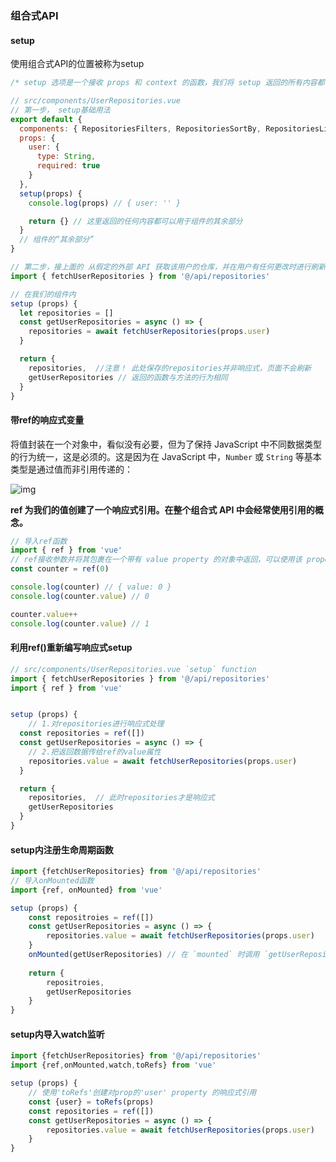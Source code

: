 ### 组合式API

#### setup

使用组合式API的位置被称为setup 

```js
/* setup 选项是一个接收 props 和 context 的函数，我们将 setup 返回的所有内容都暴露给组件的其余部分 (计算属性、方法、生命周期钩子等等) 以及组件的模板 */

// src/components/UserRepositories.vue
// 第一步， setup基础用法
export default {
  components: { RepositoriesFilters, RepositoriesSortBy, RepositoriesList },
  props: {
    user: {
      type: String,
      required: true
    }
  },
  setup(props) {
    console.log(props) // { user: '' }

    return {} // 这里返回的任何内容都可以用于组件的其余部分
  }
  // 组件的“其余部分”
}

// 第二步，接上面的 从假定的外部 API 获取该用户的仓库，并在用户有任何更改时进行刷新
import { fetchUserRepositories } from '@/api/repositories'

// 在我们的组件内
setup (props) {
  let repositories = []
  const getUserRepositories = async () => {
    repositories = await fetchUserRepositories(props.user)
  }

  return {
    repositories,  //注意！ 此处保存的repositories并非响应式，页面不会刷新
    getUserRepositories // 返回的函数与方法的行为相同
  }
}
```

#### 带ref的响应式变量

将值封装在一个对象中，看似没有必要，但为了保持 JavaScript 中不同数据类型的行为统一，这是必须的。这是因为在 JavaScript 中，`Number` 或 `String` 等基本类型是通过值而非引用传递的：

![img](https://blog.penjee.com/wp-content/uploads/2015/02/pass-by-reference-vs-pass-by-value-animation.gif)

**ref 为我们的值创建了一个响应式引用。在整个组合式 API 中会经常使用引用的概念。**

```js
// 导入ref函数
import { ref } from 'vue'
// ref接收参数并将其包裹在一个带有 value property 的对象中返回，可以使用该 property 访问或更改响应式变量的值：
const counter = ref(0)

console.log(counter) // { value: 0 }
console.log(counter.value) // 0

counter.value++
console.log(counter.value) // 1
```

#### 利用ref()重新编写响应式setup

```js
// src/components/UserRepositories.vue `setup` function
import { fetchUserRepositories } from '@/api/repositories'
import { ref } from 'vue'


setup (props) {
    // 1.对repositories进行响应式处理
  const repositories = ref([])
  const getUserRepositories = async () => {
    // 2.把返回数据传给ref的value属性
    repositories.value = await fetchUserRepositories(props.user)
  }

  return {
    repositories,  // 此时repositories才是响应式
    getUserRepositories
  }
}
```

#### setup内注册生命周期函数

```js
import {fetchUserRepositories} from '@/api/repositories'
// 导入onMounted函数
import {ref, onMounted} from 'vue'

setup (props) {
    const repositroies = ref([])
    const getUserRepositories = async () => {
        repositories.value = await fetchUserRepositories(props.user)
    }
    onMounted(getUserRepositories) // 在 `mounted` 时调用 `getUserRepositories`
    
    return {
        repositroies,
        getUserRepositories
    }
}
```

#### setup内导入watch监听

```js
import {fetchUserRepositories} from '@/api/repositories'
import {ref,onMounted,watch,toRefs} from 'vue'

setup (props) {
    // 使用'toRefs'创建对prop的'user' property 的响应式引用
    const {user} = toRefs(props)
    const repositories = ref([])
    const getUserRepositories = async () => {
        repositories.value = await fetchUserRepositories(props.user)
    }
}
```

